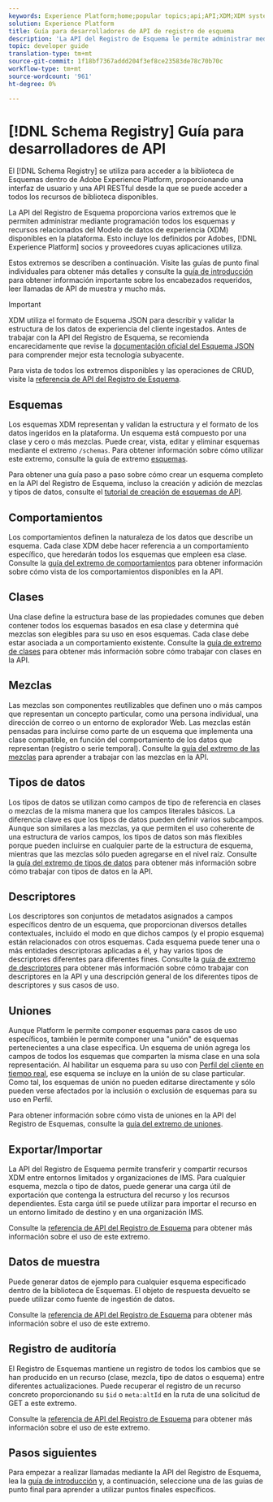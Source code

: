 ```yaml
---
keywords: Experience Platform;home;popular topics;api;API;XDM;XDM system;experience data model;Experience data model;Experience Data Model;data model;Data Model;schema registry;Schema Registry;
solution: Experience Platform
title: Guía para desarrolladores de API de registro de esquema
description: 'La API del Registro de Esquema le permite administrar mediante programación todos los esquemas y recursos XDM relacionados disponibles en Experience Platform. '
topic: developer guide
translation-type: tm+mt
source-git-commit: 1f18bf7367addd204f3ef8ce23583de78c70b70c
workflow-type: tm+mt
source-wordcount: '961'
ht-degree: 0%

---
```



# [!DNL Schema Registry] Guía para desarrolladores de API

El [!DNL Schema Registry] se utiliza para acceder a la biblioteca de Esquemas dentro de Adobe Experience Platform, proporcionando una interfaz de usuario y una API RESTful desde la que se puede acceder a todos los recursos de biblioteca disponibles.

La API del Registro de Esquema proporciona varios extremos que le permiten administrar mediante programación todos los esquemas y recursos relacionados del Modelo de datos de experiencia (XDM) disponibles en la plataforma. Esto incluye los definidos por Adobes, [!DNL Experience Platform] socios y proveedores cuyas aplicaciones utiliza.

Estos extremos se describen a continuación. Visite las guías de punto final individuales para obtener más detalles y consulte la [guía de introducción](./getting-started.md) para obtener información importante sobre los encabezados requeridos, leer llamadas de API de muestra y mucho más.

>[!IMPORTANT]
>
>XDM utiliza el formato de Esquema JSON para describir y validar la estructura de los datos de experiencia del cliente ingestados. Antes de trabajar con la API del Registro de Esquema, se recomienda encarecidamente que revise la [documentación oficial del Esquema JSON](https://json-schema.org/) para comprender mejor esta tecnología subyacente.

Para vista de todos los extremos disponibles y las operaciones de CRUD, visite la [referencia de API del Registro de Esquema](https://www.adobe.io/apis/experienceplatform/home/api-reference.html#!acpdr/swagger-specs/schema-registry.yaml).

## Esquemas

Los esquemas XDM representan y validan la estructura y el formato de los datos ingeridos en la plataforma. Un esquema está compuesto por una clase y cero o más mezclas. Puede crear, vista, editar y eliminar esquemas mediante el extremo `/schemas`. Para obtener información sobre cómo utilizar este extremo, consulte la guía de extremo [esquemas](./schemas.md).

Para obtener una guía paso a paso sobre cómo crear un esquema completo en la API del Registro de Esquema, incluso la creación y adición de mezclas y tipos de datos, consulte el [tutorial de creación de esquemas de API](../tutorials/create-schema-api.md).

## Comportamientos

Los comportamientos definen la naturaleza de los datos que describe un esquema. Cada clase XDM debe hacer referencia a un comportamiento específico, que heredarán todos los esquemas que empleen esa clase. Consulte la [guía del extremo de comportamientos](./behaviors.md) para obtener información sobre cómo vista de los comportamientos disponibles en la API.

## Clases

Una clase define la estructura base de las propiedades comunes que deben contener todos los esquemas basados en esa clase y determina qué mezclas son elegibles para su uso en esos esquemas. Cada clase debe estar asociada a un comportamiento existente. Consulte la [guía de extremo de clases](./classes.md) para obtener más información sobre cómo trabajar con clases en la API.

## Mezclas

Las mezclas son componentes reutilizables que definen uno o más campos que representan un concepto particular, como una persona individual, una dirección de correo o un entorno de explorador Web. Las mezclas están pensadas para incluirse como parte de un esquema que implementa una clase compatible, en función del comportamiento de los datos que representan (registro o serie temporal). Consulte la [guía del extremo de las mezclas](./mixins.md) para aprender a trabajar con las mezclas en la API.

## Tipos de datos

Los tipos de datos se utilizan como campos de tipo de referencia en clases o mezclas de la misma manera que los campos literales básicos. La diferencia clave es que los tipos de datos pueden definir varios subcampos. Aunque son similares a las mezclas, ya que permiten el uso coherente de una estructura de varios campos, los tipos de datos son más flexibles porque pueden incluirse en cualquier parte de la estructura de esquema, mientras que las mezclas sólo pueden agregarse en el nivel raíz. Consulte la [guía del extremo de tipos de datos](./data-types.md) para obtener más información sobre cómo trabajar con tipos de datos en la API.

## Descriptores

Los descriptores son conjuntos de metadatos asignados a campos específicos dentro de un esquema, que proporcionan diversos detalles contextuales, incluido el modo en que dichos campos (y el propio esquema) están relacionados con otros esquemas. Cada esquema puede tener una o más entidades descriptoras aplicadas a él, y hay varios tipos de descriptores diferentes para diferentes fines. Consulte la [guía de extremo de descriptores](./descriptors.md) para obtener más información sobre cómo trabajar con descriptores en la API y una descripción general de los diferentes tipos de descriptores y sus casos de uso.

## Uniones

Aunque Platform le permite componer esquemas para casos de uso específicos, también le permite componer una &quot;unión&quot; de esquemas pertenecientes a una clase específica. Un esquema de unión agrega los campos de todos los esquemas que comparten la misma clase en una sola representación. Al habilitar un esquema para su uso con [Perfil del cliente en tiempo real](../../profile/home.md), ese esquema se incluye en la unión de su clase particular. Como tal, los esquemas de unión no pueden editarse directamente y sólo pueden verse afectados por la inclusión o exclusión de esquemas para su uso en Perfil.

Para obtener información sobre cómo vista de uniones en la API del Registro de Esquemas, consulte la [guía del extremo de uniones](./unions.md).

## Exportar/Importar

La API del Registro de Esquema permite transferir y compartir recursos XDM entre entornos limitados y organizaciones de IMS. Para cualquier esquema, mezcla o tipo de datos, puede generar una carga útil de exportación que contenga la estructura del recurso y los recursos dependientes. Esta carga útil se puede utilizar para importar el recurso en un entorno limitado de destino y en una organización IMS.

Consulte la [referencia de API del Registro de Esquema](https://www.adobe.io/apis/experienceplatform/home/api-reference.html#!acpdr/swagger-specs/schema-registry.yaml) para obtener más información sobre el uso de este extremo.

## Datos de muestra

Puede generar datos de ejemplo para cualquier esquema especificado dentro de la biblioteca de Esquemas. El objeto de respuesta devuelto se puede utilizar como fuente de ingestión de datos.

Consulte la [referencia de API del Registro de Esquema](https://www.adobe.io/apis/experienceplatform/home/api-reference.html#!acpdr/swagger-specs/schema-registry.yaml) para obtener más información sobre el uso de este extremo.

## Registro de auditoría

El Registro de Esquemas mantiene un registro de todos los cambios que se han producido en un recurso (clase, mezcla, tipo de datos o esquema) entre diferentes actualizaciones. Puede recuperar el registro de un recurso concreto proporcionando su `$id` o `meta:altId` en la ruta de una solicitud de GET a este extremo.

Consulte la [referencia de API del Registro de Esquema](https://www.adobe.io/apis/experienceplatform/home/api-reference.html#!acpdr/swagger-specs/schema-registry.yaml) para obtener más información sobre el uso de este extremo.

## Pasos siguientes

Para empezar a realizar llamadas mediante la API del Registro de Esquema, lea la [guía de introducción](./getting-started.md) y, a continuación, seleccione una de las guías de punto final para aprender a utilizar puntos finales específicos.